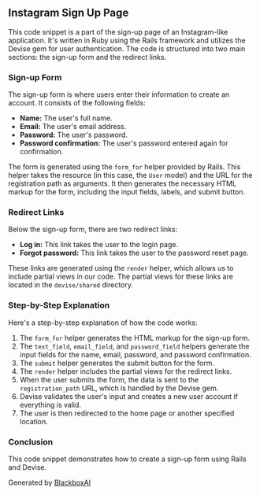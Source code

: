  ## Instagram Sign Up Page

This code snippet is a part of the sign-up page of an Instagram-like application. It's written in Ruby using the Rails framework and utilizes the Devise gem for user authentication. The code is structured into two main sections: the sign-up form and the redirect links.

### Sign-up Form

The sign-up form is where users enter their information to create an account. It consists of the following fields:

- **Name:** The user's full name.
- **Email:** The user's email address.
- **Password:** The user's password.
- **Password confirmation:** The user's password entered again for confirmation.

The form is generated using the `form_for` helper provided by Rails. This helper takes the resource (in this case, the `User` model) and the URL for the registration path as arguments. It then generates the necessary HTML markup for the form, including the input fields, labels, and submit button.

### Redirect Links

Below the sign-up form, there are two redirect links:

- **Log in:** This link takes the user to the login page.
- **Forgot password:** This link takes the user to the password reset page.

These links are generated using the `render` helper, which allows us to include partial views in our code. The partial views for these links are located in the `devise/shared` directory.

### Step-by-Step Explanation

Here's a step-by-step explanation of how the code works:

1. The `form_for` helper generates the HTML markup for the sign-up form.
2. The `text_field`, `email_field`, and `password_field` helpers generate the input fields for the name, email, password, and password confirmation.
3. The `submit` helper generates the submit button for the form.
4. The `render` helper includes the partial views for the redirect links.
5. When the user submits the form, the data is sent to the `registration_path` URL, which is handled by the Devise gem.
6. Devise validates the user's input and creates a new user account if everything is valid.
7. The user is then redirected to the home page or another specified location.

### Conclusion

This code snippet demonstrates how to create a sign-up form using Rails and Devise.

Generated by [BlackboxAI](https://www.blackbox.ai)